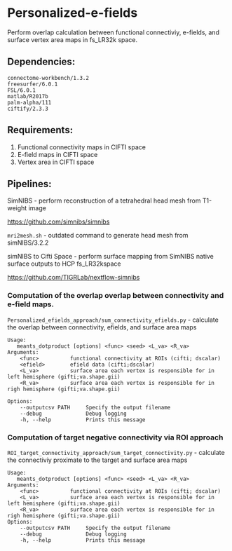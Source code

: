 # Personalized-e-fields
Perform overlap calculation between functional connectiviy, e-fields, and surface vertex area maps in fs_LR32k space.


## Dependencies:
```
connectome-workbench/1.3.2
freesurfer/6.0.1
FSL/6.0.1
matlab/R2017b
palm-alpha/111
ciftify/2.3.3
```

## Requirements:
1. Functional connectivity maps in CIFTI space
2. E-field maps in CIFTI space
3. Vertex area in CIFTI space

## Pipelines:

SimNIBS - perform reconstruction of a tetrahedral head mesh from T1-weight image

https://github.com/simnibs/simnibs

```mri2mesh.sh``` - outdated command to generate head mesh from simNIBS/3.2.2

simNIBS to Cifti Space - perform surface mapping from SimNIBS native surface outputs to HCP fs_LR32kspace

https://github.com/TIGRLab/nextflow-simnibs

### Computation of the overlap overlap between connectivity and e-field maps.

```Personalized_efields_approach/sum_connectivity_efields.py``` - calculate the overlap between connectivity, efields, and surface area maps

```
Usage:
   meants_dotproduct [options] <func> <seed> <L_va> <R_va>
Arguments:
    <func>          functional connectivity at ROIs (cifti; dscalar)
    <efield>        efield data (cifti;dscalar)
    <L_va>          surface area each vertex is responsible for in left hemisphere (gifti;va.shape.gii)
    <R_va>          surface area each vertex is responsible for in righ hemisphere (gifti;va.shape.gii)

Options:
    --outputcsv PATH     Specify the output filename
    --debug              Debug logging
    -h, --help           Prints this message
```   
   
### Computation of target negative connectivity via ROI approach

```ROI_target_connectivity_approach/sum_target_connectivity.py``` - calculate the connectiviy proximate to the target and surface area maps 
```
Usage:
   meants_dotproduct [options] <func> <seed> <L_va> <R_va>
Arguments:
    <func>          functional connectivity at ROIs (cifti; dscalar)
    <L_va>          surface area each vertex is responsible for in left hemisphere (gifti;va.shape.gii)
    <R_va>          surface area each vertex is responsible for in righ hemisphere (gifti;va.shape.gii)
Options:
    --outputcsv PATH     Specify the output filename
    --debug              Debug logging
    -h, --help           Prints this message
```
